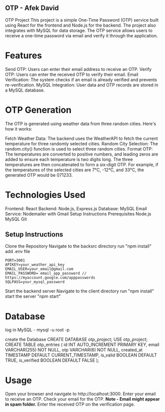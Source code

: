 ## OTP - Afek David
OTP Project
This project is a simple One-Time Password (OTP) service built using React for the frontend and Node.js for the backend. The project also integrates with MySQL for data storage. The OTP service allows users to receive a one-time password via email and verify it through the application.

# Features
Send OTP: Users can enter their email address to receive an OTP.
Verify OTP: Users can enter the received OTP to verify their email.
Email Verification: The system checks if an email is already verified and prevents re-verification.
MySQL Integration: User data and OTP records are stored in a MySQL database.

# OTP Generation
The OTP is generated using weather data from three random cities. Here's how it works:

Fetch Weather Data: The backend uses the WeatherAPI to fetch the current temperature for three randomly selected cities.
Random City Selection: The random.city() function is used to select three random cities.
Format OTP: The temperatures are converted to positive numbers, and leading zeros are added to ensure each temperature is two digits long. The three temperatures are then concatenated to form a six-digit OTP.
For example, if the temperatures of the selected cities are 7°C, -12°C, and 33°C, the generated OTP would be 071233.

# Technologies Used
Frontend: React
Backend: Node.js, Express.js
Database: MySQL
Email Service: Nodemailer with Gmail
Setup Instructions
Prerequisites
Node.js
MySQL
Git


## Setup Instructions
Clone the Repository
Navigate to the backsrc directory
run "npm install"
add .env file

    PORT=3001
    APIKEY=your_weather_api_key
    EMAIL_USER=your_email@gmail.com
    EMAIL_PASSWORD= email_app_password //  https://myaccount.google.com/apppasswords
    SQLPASS=your_mysql_password

Start the backend server
Navigate to the client directory
run "npm install"
start the server "npm start"

# Database
log in MySQL - 
mysql -u root -p

create the Database
    CREATE DATABASE otp_project;
    USE otp_project;
    CREATE TABLE otp_entries (
        id INT AUTO_INCREMENT PRIMARY KEY,
        email VARCHAR(255) NOT NULL,
        otp VARCHAR(6) NOT NULL,
        created_at TIMESTAMP DEFAULT CURRENT_TIMESTAMP,
        is_valid BOOLEAN DEFAULT TRUE,
        is_verified BOOLEAN DEFAULT FALSE
    );

# Usage
Open your browser and navigate to http://localhost:3000.
Enter your email to receive an OTP.
Check your email for the OTP.
**Note - Email might appear in spam folder.**
Enter the received OTP on the verification page.
